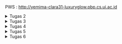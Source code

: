 PWS : http://yemima-clara31-luxuryglow.pbp.cs.ui.ac.id

<details>
<summary>Tugas 2</summary>
<p><strong>**Cara Implementasi Checklist secara step by step**</strong></p>
<ol>
1. Membuat repositori baru di GitHub dengan nama Luxury-Glow dan membuat berkas README dalam direktori lokal proyek.
2. Menghubungkan repositori lokal dengan repositori di github. 
3. Melakukan cloning repositori ke komputer lokal dengan url clone eccomerce.
4. Membuat dan mengaktifkan virtual environment pada command prompt.
5. Membuat berkas requirements.txt dan menambahkan beberapa dependencies, seperti berikut : 
    django
    gunicorn
    whitenoise
    psycopg2-binary
    requests
    urllib3
    Pillow
6. Melakukan instalasi terhadap dependencies dan membuat proyek django bernama Luxury_Glow.
7. Mengkonfigurasi proyek dan menjalankan server dengan menambahkan string pada ALLOWED HOSTS di settings.py untuk keperluan deployment, seperti berikut : 
    ALLOWED_HOSTS = ["localhost", "127.0.0.1"]
8. Menambahkan berkas .gitignore untuk menentukan berkas dan direktori yang harus diabaikan oleh Git.
9. Membuat aplikasi main dalam proyek Luxury-Glow dan mendaftarkan aplikasi main ke dalam proyek. 
10. Mencoba membuka berkas HTML di peramban web.
11. Menambahkan atribut atribut yang diperlukan pada eccomerce Luxury Glow pada berkas models.py, yaitu :  name, price, description, image, shade_name, dan stock quantity.
12. Membuat migrasi model dengan perintah "python manage.py makemigrations" dan menerapkan migrasi ke dalam basis data lokal dengan perintah "python manage.py migrate".
13. Mengintegrasikan komponen MVT dengan menambahkan baris import di paling atas berkas views.py dengan menambahkan berkas dan menambahkan fungsi show_main di bawah impor.
14. Memodifikasi template main.html dan mengisi dengan atribut yang diperlukan pada eccomerce dan menyesuaikan peletakkan judul dan isiannya serta melakukan setting di warna tulisan dan backgroundnya.
15. Mengonfigurasi routing url pada aplikasi main pada berkas urls.py di dalam direktori main.
16. Mengonfigurasi routing url proyek untuk menghubungkan ke tampilan main dengan mengimpor fungsi include pada berkas urls.py yang bukan di direktori aplikasi main.
17. Menjalankan django dengan perintah "python manage.py runserver" dan membukanya pada peramban web.
18. Melakukan deployment dengan menambahkan URL deployment PWS pada ALLOWED HOSTS dengan username sso dan nama proyek.
19. Melakukan push dengan perintah "git push pws master" dan menununggu status running hingga successful, kemudian project yang sudah dibuat sudah dapat diakses.

**Bagan yang berisi request client ke web aplikasi berbasis Django beserta responnya dan penjelasan kaitan antara urls.py, views.py, models.py, dan berkas html.**
![alt text](<Bagan PBP-3.jpeg>)

**Jelaskan fungsi git dalam pengembangan perangkat lunak!**
Beberapa fungsi utama Git dalam pengembangan perangkat lunak :
1) Melacak setiap perubahan yang dibuat pada kode sumber selama pengembangan. Setiap perubahan dapat direkam dalam bentuk commit, yang berisi informasi tentang perubahan tersebut, seperti apa yang diubah, oleh siapa, dan kapan.
2) Git memfasilitasi kolaborasi antar anggota tim pengembang dengan mengizinkan beberapa orang untuk bekerja pada bagian yang sama dari sebuah proyek secara bersamaan. 
3) Git sering digunakan bersama dengan alat Continuous Integration/Continuous Deployment (CI/CD). Setiap kali ada perubahan kode yang dikirim ke repositori, pengujian otomatis dan proses build dapat dijalankan untuk memastikan kualitas dan konsistensi kode.
4) Git memungkinkan pengembang untuk membuat berbagai versi kode secara paralel menggunakan branching. Ini memudahkan pengelolaan fitur baru, perbaikan bug, dan eksperimen tanpa mengganggu kode utama (main branch). Setelah fitur atau perbaikan selesai, mereka dapat digabungkan kembali ke branch utama.

**Mengapa framework Django dijadikan permulaan pembelajaran pengembangan perangkat lunak?**
Menurut saya, Framework Django dijadikan permulaan pembelajaran dikarenakan Kemudahan penggunaan karena dokumentasiya lengkap dan berkualitas dan memiliki arsitektur yang terorganisir dengan baik (MVT - Model - View - Template) yang terstruktur dengan baik sehingga pemula dapat memahami bagaimana komponen aplikasi web berinteraksi satu sama lain. Django juga memiliki komunitas user dan developer yang aktif sehingga pemula dapat mudah menemukan jawaban atas pertanyaan mereka. Django juga memungkinkan pemula yang ingin menjadi developer untuk membuat aplikasi web fungsional dengan cepat dikarenakan kerangka kerjanya dilengkapi panel admin otomatis yang memungkinkan pengembang untuk mengelola data aplikasi tanpa menulis banyak kode. 

**Mengapa model pada Django disebut sebagai ORM?**
Model pada Django disebut sebagai ORM dikarenakan memungkinkan pengembang untuk berinteraksi dengan database menggunakan objek Python dan metode, tanpa perlu menulis query SQL. Django ORM akan secara otomatis menerjemahkan operasi yang dilakukan pada objek Python menjadi perintah SQL yang setara. Django disebut ORM juga karena menyediakan interface berbasis python untuk melakukan operasi CRUD (Create, Read, Uodate, Delete) pada data dalam database. 
</ol>
</details>

<details>
<summary>Tugas 3</summary>
<p><strong>**Jelaskan mengapa kita memerlukan data delivery dalam pengimplementasian sebuah platform?**</strong></p>
<ol>
Kita memerlukan data delivery dalam pengimplementasian platform karena data sering kali perlu dipindahkan dari satu bagian sistem ke bagian lainnya, atau dari server ke client, agar aplikasi dapat berfungsi dengan baik. Data delivery juga memungkinkan berbagai sistem yang menggunakan format data berbeda, seperti XML dan JSON, untuk saling berkomunikasi. Ini membantu integrasi dengan aplikasi lain yang mungkin memiliki format data yang berbeda. Dengan data delivery, pengguna dapat melihat informasi yang diperbarui atau dinamis di aplikasi mereka. Contohnya, ketika pengguna mengisi formulir atau menambahkan data, sistem dapat memproses data tersebut dan menampilkannya kembali dengan cepat dalam format seperti HTML, XML, atau JSON.

**Menurutmu, mana yang lebih baik antara XML dan JSON?**
Perbandingan antara XML dan JSON:
- JSON lebih ringan dan lebih cepat: JSON memiliki struktur yang lebih sederhana dan tidak memerlukan tag pembuka dan penutup seperti XML, sehingga ukuran file JSON biasanya lebih kecil dan proses parsing lebih cepat.
- JSON lebih mudah dibaca oleh manusia dan mesin: JSON memiliki struktur yang lebih ringkas dan lebih mudah dibaca, terutama dalam format key-value yang mirip dengan objek di JavaScript, yang membuatnya lebih intuitif bagi banyak developer.
**Mengapa JSON lebih populer dibandingkan XML?**
- Efisiensi dan performa: Karena ukurannya yang lebih kecil dan parsing yang lebih cepat, JSON lebih disukai dalam aplikasi web modern yang membutuhkan komunikasi data yang cepat dan ringan.
- Kompatibilitas dengan JavaScript: JSON secara native mendukung JavaScript, sehingga lebih mudah diintegrasikan dalam aplikasi berbasis web yang banyak menggunakan JavaScript.
- Banyaknya dukungan oleh API: Sebagian besar API modern mendukung atau menggunakan JSON sebagai format utama untuk pertukaran data karena kemudahan integrasi dan efisiensinya.

**Jelaskan fungsi dari method is_valid() pada form Django**
Method is_valid() ini digunakan untuk memeriksa apakah data yang dimasukkan ke dalam form Django valid atau tidak. Ketika is_valid() dipanggil, Django akan melakukan validasi terhadap semua field dalam form sesuai dengan aturan atau constraints yang telah didefinisikan dalam model atau form tersebut. Jika semua data valid, method ini akan mengembalikan nilai True. Jika terdapat kesalahan pada data yang diinput, method ini akan mengembalikan False dan menyediakan pesan error yang dapat ditampilkan kepada pengguna.
**Mengapa kita membutuhkan method tersebut?**
- Memastikan integritas data : Method ini penting untuk memastikan bahwa data yang diinput oleh pengguna sesuai dengan aturan yang telah ditentukan (misalnya format price yang benar, panjang minimal atau maksimal teks, angka yang valid, dll.).
- Mencegah kesalahan : Dengan adanya validasi melalui is_valid(), kita dapat mencegah penyimpanan data yang tidak sesuai, sehingga mengurangi risiko kesalahan sistem.

**Mengapa kita membutuhkan csrf_token saat membuat form di Django?**
Kita membutuhkan csrf_token saat membuat form di Django untuk melindungi aplikasi dari serangan CSRF (Cross-Site Request Forgery). CSRF adalah jenis serangan di mana penyerang dapat membuat pengguna yang terautentikasi secara tidak sengaja mengirimkan permintaan berbahaya ke server tanpa sepengetahuan mereka. Dengan menambahkan csrf_token, Django menghasilkan token unik yang dimasukkan ke dalam setiap form dan diperiksa oleh server saat menerima permintaan POST.
**Apa yang dapat terjadi jika kita tidak menambahkan csrf_token pada form Django?** 
Jika csrf_token tidak ditambahkan, aplikasi menjadi rentan terhadap serangan CSRF, di mana penyerang dapat memanfaatkan sesi aktif pengguna untuk mengirimkan permintaan yang tidak sah. Tanpa validasi token, server akan menerima dan memproses permintaan tersebut seolah-olah permintaan tersebut valid, yang dapat berakibat pada modifikasi data atau tindakan berbahaya lainnya.
**Bagaimana hal tersebut dapat dimanfaatkan oleh penyerang?**
Penyerang dapat membuat halaman web yang secara diam-diam mengirimkan permintaan berbahaya (misalnya, menghapus akun atau mengubah data penting) ke aplikasi Django menggunakan sesi pengguna yang sudah terautentikasi, tanpa persetujuan atau sepengetahuan pengguna tersebut. Dengan menggunakan token CSRF, Django memastikan bahwa permintaan yang diterima berasal dari sumber yang sah (form dalam aplikasi) dan bukan dari sumber eksternal.

**Jelaskan bagaimana cara kamu mengimplementasikan checklist di atas secara step-by-step**
1) Membuat direktori templates pada root folder dan membuat berkas base.html untuk template dasar yang dapat digunakan sebagai kerangka umum untuk halaman web lainnya di dalam proyek. Lalu menambahkan variabel templates dengan "BASE_DIR / 'templates'". Lalu mengubah kode main.html dengan mengextends base.html agar base.html sebagai template utama
2) Menambahkan "import uuid" untuk mengubah primary key dari integer menjadi uuid, lalu melakukan migrasi.
3) Membuat berkas forms.py untuk membuat struktur form yang dapat menerima data Product Entry baru, setelah itu menambahkan import redirect pada berkas views.py dan membuat fungsi baru create_product_entry yang menerima parameter request untuk menghasilkan form yang dapat menambahkan data Product Entry secara otomatis ketika  data di-submit dari form. 
4) Menambahkan fungsi ProductEntry.objects.all() pada berkas views.py yang akan digunakan untuk mengambil seluruh objek ProductEntry yang tersimpan pada database, lalu menambahkan import fungsi create_product_entry pada urls.py.
5) Menambahkan path URL ke dalam variabel url patterns pada urls.py di main untuk mengakses fungsi create_product_entry. Setelah itu, membuat berkas html baru dengan nama create_product_entry.
6) Menambahkan kode "% block content %" untuk menampilkan data product dalam bentuk tabel serta tombol "Add New Skincare atau Product"
7) Menambahkan import HttpResponse dan Serializer pada berkas views.py dan membuat sebuah fungsi baru dengan nama show_xml serta membuat sebuah variabel di dalam fungsi tersebut yang menyimpan hasil query dari seluruh data yang ada pada ProductEntry. Lalu, menambahkan return function berupa HttpResponse yang berisi parameter data hasil query yang sudah diserialisasi menjadi XML dan parameter content_type="application/xml.
8) Menambahkan import fungsi show_xml pada urls.py dan menambahkan path url ke dalam urlpatterns untuk mengakses fungsi yang sudah diimpor sebelumnya.
9) Membuat sebuah fungsi baru yang menerima parameter request dengan nama show_json dan menambahkan return function berupa HttpResponse yang berisi parameter data hasil query yang sudah diserialisasi menjadi JSON dan parameter content_type="application/json" serta menambahkan fungsi show_json pada urls.py. Lalu, menambahkan show_json pada path url.
10) Membuat dua fungsi baru, yaitu show_xml_by_id dan show_json_by_id. Lalu, membuat variabel di dalam fungsi buat nyimpen hasil query dari data dengan id tertentu yang ada pada ProductEntry. Setelah itu, menambahkan return function berupa HttpResponse yang berisi parameter data hasil query yang sudah diserialisasi menjadi JSON atau XML dan parameter content_type dengan value "application/xml" (untuk format XML) atau "application/json" (untuk format JSON).
11) Menambahkan import fungsi show_xml_by_id dan show_json_by_id dan menaambahkan path url tersebut untuk mengakses fungsi yang sudah diimpor.
12) Melihat data lewat Postman dengan method get dilengkapi dengan url xml dan json untuk mengetes apakah data terkirimkan dengan baik serta xml by id dan json by id untuk mengetes fungsi pengambilan data Product Entry berdasarkan ID.
13) Melakukan push ke pws secara otomatis menggunakan github actions, yaitu dengan membuat subdirektori .github dan di dalamnya diletakkan subdirektori bernama workflows. Lalu, membuat berkas deploy.yml. Selanjutnya, pada repositori di github di bagian actions pada settings mengisi nama dengan PWS_URL dan mengisi secret dengan format yang telah ditentukan. Setelah itu, menambahkan kode url pws pada settings.py dan terakhir melakukan git add, commit, dan push serta menunggu indikator kuning berubah menjadi indikator centang hijau.

**Hasil akses URL XML**
![alt text](image.png)

**Hasil akses URL JSON**
![alt text](image-1.png)

**Hasil akses URL XML by ID**
![alt text](image-2.png)

**Hasil akses URL JSON by ID**
![alt text](image-3.png)
</ol>
</details>

<details>
<summary>Tugas 4</summary>
<p><strong>**Apa perbedaan antara HttpResponseRedirect() dan redirect()**</strong></p>
<ol>
<ul>
<li> HttpResponseRedirect() adalah metode dari Django yang secara eksplisit digunakan untuk membuat objek respons yang mengarahkan pengguna ke URL tertentu. Ini secara eksplisit menggunakan URL sebagai argumen dan mengembalikan respons redirect HTTP ke browser pengguna. Dilakukan secara manual menentukan URL tujuan dalam bentuk string. </li>
<li> redirect() adalah metode yang lebih mudah digunakan karena secara otomatis menerima nama tampilan (view) atau URL yang ingin diarahkan. Ini adalah versi shortcut dari HttpResponseRedirect() yang disediakan oleh Django. Pengguna dapat menggunakan nama tampilan Django yang sudah didefinisikan atau objek URL, sehingga lebih fleksibel. Pada tugas 4 ini, URL telah didefinisikan di urls.py, redirect() secara otomatis akan mengkonversinya ke URL lengkap dan kemudian mengembalikan redirect HTTP. </li>
</ul>

**Jelaskan cara kerja penghubungan model Product dengan User!**

Pada tugas 4 ini, ketika ingin menghubungkan model Product dengan User, menggunakan relasi ForeignKey. Dalam model Product, saya menambahkan field user yang terhubung dengan model User. Ini memungkinkan setiap produk yang ditambahkan atau diubah akan terkait dengan user yang sedang login. Dengan menambahkan ForeignKey(User, on_delete=models.CASCADE), produk ini akan berhubungan dengan User, dan setiap kali produk disimpan, field user akan menyimpan referensi ke pengguna yang membuat produk tersebut dan jika user dihapus, semua produk yang terkait juga akan dihapus. 

**Apa perbedaan antara authentication dan authorization, apakah yang dilakukan saat pengguna login?**
<ul>
<li> Authentication adalah proses memeriksa identitas user, memastikan bahwa user adalah orang yang diklaim melakukan login dengan username dan password. Saat pengguna login di Django, sistem memverifikasi kredensialnya dan memulai sesi user. </li>
<li> Authorization adalah proses untuk memberikan izin kepada user setelah mereka berhasil diotentikasi. Ini menentukan hak akses user terhadap fitur atau halaman tertentu di aplikasi.</li>
</ul>

**Jelaskan bagaimana Django mengimplementasikan kedua konsep tersebut**

Saat pengguna login di Django, proses authentication terjadi, dan setelah login berhasil, session dikelola untuk mengingat user yang telah login (authorization). Django mengimplementasikan session cookies untuk ini, di mana cookie menyimpan ID sesi pengguna yang login.

**Bagaimana Django mengingat pengguna yang telah login?**

Django menggunakan session cookies untuk mengingat user yang telah login. Setelah user berhasil login, Django menciptakan sesi yang terikat dengan user tersebut, lalu menyimpan session ID pada cookie di browser. Setiap kali pengguna mengirim request baru, session ID ini dikirimkan kembali ke server, sehingga server dapat mengenali user. Contoh penerapan pada tugas 4 adalah saat session ID dikirim setiap kali user melakukan request, dan server memverifikasi session untuk memastikan pengguna tersebut sudah login​.

**Jelaskan kegunaan lain dari cookies dan apakah semua cookies aman digunakan?**

Cookies bisa digunakan untuk menyimpan informasi kecil di sisi klien, seperti preferensi user, data shopping cart, atau pengaturan tampilan. Selain untuk session tracking, cookies juga digunakan untuk mengingat status login, melacak user di situs yang berbeda (seperti pada iklan), atau menyimpan informasi yang bersifat sementara.
Tidak semua cookies aman digunakan, terutama jika tidak dienkripsi dengan benar. Cookies dapat disalahgunakan untuk serangan cross-site scripting (XSS) atau session hijacking jika tidak dikelola dengan baik. Oleh karena itu, penting untuk menggunakan cookie secure dan httpOnly agar hanya dapat diakses oleh server.

**Jelaskan bagaimana cara mengimplementasikan checklist di atas secara step-by-step**
1) Menambahkan import UserCreationForm dan messages pada file views.py dan menambahkan fungsi register untuk menghasilkan formulir registrasi secara otomatis dan menghasilkan akun pengguna ketika data di-submit dari form.
2) Membuat berkas baru dengan nama register.html pada direktori main, lalu mengimpor fungsi register yang sudah dibuat pada urls.py, setelah itu menambahkan path url ke dalam urlpatterns untuk mengakses fungsi yang sudah diimpor.
3) Menambahkan import authenticate, login, dan AuthenticationForm pada file views.py dan menambahkan fungsi login_user untuk mengautentikasi pengguna yang ingin login, lalu membuat berkas login.html serta mengimpor fungsi login_user dan menambahkan fungsi login_user ke path url.
4) Menambahkan import logout pada views.py dan menambahkan fungsi logout_user untuk melakukan mekanisme logout. Menambahkan "logout" button di bawah "add new product entry" button pada berkas main.html, lalu mengimpor fungsi logout_user pada urls.py dan menambahkan fungsinya pada path url.
5) Menambahkan import login_required pada views.py dan menambahkan potongan kode "@login_required(login_url='/login')" agar halaman main hanya dapat diakses oleh pengguna yang sudah login (terautentikasi).
6) Melakukan logout terlebih dahulu, setelah itu menambahkan import HttpResponseRedirect, reverse, dan datetime pada views.py.
7) Pada fungsi login_user, menambahkan fungsionalitas dengan menambahkan cookie yang bernama last_login untuk melihat kapan terakhir kali pengguna melakukan login. Pada fungsi show_main menambahkan potongan kode "'last_login': request.COOKIES['last_login']" berfungsi menambahkan informasi cookie last_login pada response yang akan ditampilkan di halaman web. Setelah itu, menambahkan tombol logout untuk menampilkan data last login.
8) Mengimpor model user pada models.py dan mengubah value dari product_entries pada fungsi show_main menjadi "producr_entries = ProductEntry.objects.filter(user=request.user)" dan mengubah value dari name pada fungsi show_main menjadi "request.user.username"   
9) Menambahkan import os pada berkas settings.py dan mengganti variabel DEBUG dari berkas settings.py menjadi : 
PRODUCTION = os.getenv("PRODUCTION", False) dan DEBUG = not PRODUCTION
</ol>
</details>

<details>
<summary>Tugas 5</summary>
<p><strong>**Jika terdapat beberapa CSS selector untuk suatu elemen HTML, jelaskan urutan prioritas pengambilan CSS selector tersebut!**</strong></p>
<ol>
Ketika terdapat beberapa CSS selector yang diterapkan pada elemen HTML yang sama, urutan prioritas CSS ditentukan oleh specificity (ketepatan seleksi) dari setiap selector. Berikut adalah urutan prioritasnya dari yang tertinggi hingga terendah:
1) Inline Styles: Gaya yang langsung ditambahkan pada elemen menggunakan atribut style="" memiliki prioritas tertinggi.
2) ID Selector: Selector yang menggunakan format #id_name akan diterapkan setelah inline styles jika ada, karena ID bersifat unik dan memiliki nilai specificity yang tinggi.
3) Class Selector, Attribute Selector, dan Pseudo-class Selector: Selector yang menggunakan .class_name atau format [attribute=value] serta pseudo-class seperti :hover berada pada tingkat berikutnya dalam urutan prioritas.
4) Element Selector: Selector yang hanya memilih berdasarkan elemen HTML seperti div, p, h1, dll. memiliki prioritas terendah.
5) Browser Default Styles: Gaya bawaan browser akan diterapkan paling terakhir jika tidak ada style lain yang mendefinisikan elemen tersebut.
Jika terdapat beberapa selector dengan tingkat prioritas yang sama, maka CSS yang muncul paling akhir dalam file akan diterapkan. Hal ini disebut dengan cascading.


**Mengapa responsive design menjadi konsep yang penting dalam pengembangan aplikasi web? Berikan contoh aplikasi yang sudah dan belum menerapkan responsive design!**
Responsive design adalah konsep penting karena pengguna mengakses web dari berbagai perangkat dengan ukuran layar yang berbeda, seperti desktop, tablet, dan ponsel pintar. Oleh karena itu, desain web harus dapat menyesuaikan tampilannya agar konten dapat dibaca dan elemen dapat digunakan dengan nyaman di semua perangkat.
Contoh:
Aplikasi yang Sudah Menerapkan Responsive Design :
- Twitter: Menggunakan layout yang fleksibel dan mengubah tampilan berdasarkan lebar layar. Pada layar kecil, sidebar akan disembunyikan dan menu navigasi berubah menjadi ikon-ikon.
Aplikasi yang Belum Menerapkan Responsive Design :
- Craigslist: Dirancang untuk tampilan desktop dan ketika diakses pada layar kecil (seperti ponsel), tampilan menjadi terpotong dan font terlalu kecil.


**Jelaskan perbedaan antara margin, border, dan padding, serta cara untuk mengimplementasikan ketiga hal tersebut!**
### Margin : Ruang kosong di luar border yang memisahkan elemen dari elemen lainnya di halaman web. Margin digunakan untuk memberi jarak antar elemen. Sintaks CSS:

```css
element {
    margin: 27px; /* Semua sisi (atas, kanan, bawah, kiri) */
    margin-top: 17px;  /* Margin atas */
    margin-bottom: 17px; /* Margin bawah */
    margin-right: 22px; /* Margin kanan */
    margin-left: 23px;  /* Margin kiri */
}
```

Border: Garis yang mengelilingi elemen di antara margin dan padding. Border digunakan untuk membingkai elemen dengan gaya tertentu. Sintaks CSS:

```css
element {
    border-style: groove; /* Gaya border menjadi groove */
    border-color: blue; /* Warna border biru */
    border: 4px solid black; /* Border hitam dengan ketebalan 4px */
    border-width: 6px; /* Lebar border 6px */
}
```

Padding: Ruang kosong di dalam elemen yang memisahkan konten dari border. Padding digunakan untuk memberi jarak antara isi elemen (teks atau gambar) dengan tepi elemen. Sintaks CSS:

```css
element {
    padding: 18px; /* Semua sisi (atas, kanan, bawah, kiri) */
    padding-top: 13px; /* Padding atas */
    padding-bottom: 13px; /* Padding bawah */
    padding-right: 16px; /* Padding kanan */
    padding-left: 16px; /* Padding kiri */
}
```

Contoh implementasi gabungan margin, border, dan padding : 
```css
.box {
    width: 220px;
    margin: 50px; /* Memberikan jarak di luar elemen */
    border: 10px solid red; /* Border merah 10px di sekitar elemen */
    padding: 40px;        /* Memberikan jarak di dalam elemen */
}
```

**Jelaskan konsep flex box dan grid layout beserta kegunaannya!**
### Flexbox: Flexbox (Flexible Box) adalah modul tata letak CSS yang dirancang untuk mengatur elemen dalam satu dimensi, baik secara horizontal (baris) maupun vertikal (kolom). Flexbox memudahkan pengaturan tata letak elemen seperti perataan (alignment), distribusi ruang, dan ukuran elemen di dalam container.

```css
.container {
  display: flex;
  justify-content: space-between;
  align-items: center;
}
```

Flexbox cocok digunakan untuk membuat layout yang membutuhkan tata letak elemen dalam satu baris atau kolom, seperti navbar, tombol di dalam card, atau daftar produk.

Grid Layout: Grid Layout adalah modul CSS yang digunakan untuk mengatur elemen dalam dua dimensi (baris dan kolom). Dengan grid, kita dapat dengan mudah mendefinisikan area pada halaman, menentukan ukuran kolom dan baris, serta mengatur elemen-elemen agar mengisi tata letak secara responsif.

```css
.container {
  display: grid;
  grid-template-columns: 1fr 2fr 1fr;
  gap: 10px;
}
```

Grid Layout lebih cocok untuk membuat tata letak kompleks yang melibatkan pengaturan posisi elemen di dalam baris dan kolom, seperti tata letak dashboard, galeri gambar, atau struktur halaman yang kompleks.

**Jelaskan bagaimana cara kamu mengimplementasikan checklist di atas secara step-by-step**
1) Menambah tailwind ke aplikasi dan menambahkan tag <meta name="viewport"> agar halaman web  dpat menyesuaikan ukuran.
2) Pada views.py buat fungsi baru edit_product dan tambahkan import pada file dan membuat berkas HTML baru dengan nama edit_product.html, lalu import fungsi edit_product dan tambahkan path urlnya ke urlpatterns, setelah itu tambah button edit product.
3) Membuat fungsi baru dengan nama delete_product dan import fungsinya serta menambahkan path url ke dalam url patterns dan menambah button hapus di main.html.
4) Menambah navigation bar dengan membuat berkas navbar.html, kemudian menautkan navbar tersebut ke dalam main.html, create_product_entry.html, dan edit_product.html.
5) Menambah middleware WhiteNoise dan variabel STATIC_ROOT, STATICFILES_DIRS, dan STATIC_URL dikonfigurasikan.
6) Menghubungkan global.css dan script Tailwind ke base.html serta menambahkan custom styling ke global.css. Lalu styling halaman login, halaman register sesuai keinginan, serta halaman home. Setelah itu styling halaman create product entry dan styling untuk halaman edit product.
</details>


<details>
<summary>Tugas 6</summary>

**Jelaskan manfaat dari penggunaan JavaScript dalam pengembangan aplikasi web!**
JavaScript memiliki peran penting dalam pengembangan aplikasi web modern karena kemampuannya untuk memberikan interaktivitas yang dinamis pada halaman web. Beberapa manfaat utama penggunaan JavaScript adalah:
1. Meningkatkan Interaktivitas 
JavaScript memungkinkan halaman web untuk merespons tindakan pengguna secara real-time tanpa harus memuat ulang seluruh halaman, misalnya menampilkan notifikasi, validasi form, atau memperbarui konten halaman secara dinamis.
2. Manipulasi DOM
JavaScript memungkinkan manipulasi elemen HTML (Document Object Model) secara langsung, seperti mengubah CSS, menambah atau menghapus elemen, serta memodifikasi atribut HTML.
3. Kemampuan Asinkronus dengan AJAX
JavaScript dapat mengirim dan menerima data dari server tanpa harus me-reload halaman, memungkinkan pembuatan aplikasi single-page yang lebih responsif dan cepat.
4. Pemrosesan Client-Side
JavaScript dapat menangani logika bisnis sederhana di sisi pengguna, sehingga dapat mengurangi beban pada server dan mempercepat waktu respons.
5. Kompatibilitas Cross-Browser
JavaScript berjalan pada hampir semua peramban modern, sehingga kompatibilitasnya baik untuk berbagai platform web.

**Jelaskan fungsi dari penggunaan await ketika kita menggunakan fetch()! Apa yang akan terjadi jika kita tidak menggunakan await?**
await digunakan untuk menunggu hasil dari pemanggilan fetch() yang berbasis Promise. fetch() secara default bersifat asinkron, yang berarti akan mengembalikan Promise yang belum terisi dengan data (pending) saat pemanggilan pertama kali. Dengan await, kita bisa menunggu hingga permintaan (request) tersebut selesai dan mendapatkan respons dari server sebelum melanjutkan eksekusi baris kode berikutnya.
Jika wait tidak digunakan, kode akan mengeksekusi baris selanjutnya secara langsung tanpa menunggu hasil dari fetch(), sehingga variabel yang dimaksud untuk menyimpan hasil respons akan berisi undefined. Hal ini menyebabkan kemungkinan error ketika mencoba mengakses data respons yang belum tersedia (karena proses belum selesai).

**Mengapa kita perlu menggunakan decorator csrf_exempt pada view yang akan digunakan untuk AJAX POST?**
Decorator csrf_exempt digunakan untuk menonaktifkan pemeriksaan Cross-Site Request Forgery (CSRF) pada view tertentu. Django secara default menerapkan pemeriksaan CSRF untuk semua permintaan POST, PUT, dan DELETE guna mencegah serangan CSRF. Namun, pada saat mengimplementasikan AJAX POST request yang tidak mengirimkan token CSRF (misalnya permintaan yang dikirim dari sumber eksternal atau dengan kode JavaScript yang tidak menyertakan token CSRF), permintaan tersebut akan ditolak oleh Django. Dengan menambahkan @csrf_exempt, kita memberitahu Django bahwa view tersebut tidak perlu melakukan pemeriksaan token CSRF pada permintaan tersebut.

**Pada tutorial PBP minggu ini, pembersihan data input pengguna dilakukan di belakang (backend) juga. Mengapa hal tersebut tidak dilakukan di frontend saja?**

Pembersihan data input pengguna di backend sangat penting meskipun kita telah melakukan validasi dan pembersihan di frontend, karena beberapa hal berikut :
1. Keamanan
   Validasi dan pembersihan di frontend mudah diabaikan oleh pengguna yang jahat. Mereka bisa memodifikasi data melalui alat seperti DevTools di browser, mengirimkan permintaan langsung menggunakan curl, atau menggunakan alat debugging lainnya. Oleh karena itu, backend harus tetap memverifikasi semua data yang diterima.
2. Integritas Data
   Backend bertanggung jawab untuk menjaga integritas dan keamanan seluruh sistem, termasuk database. Jika hanya mengandalkan pembersihan di frontend, maka data "kotor" masih bisa masuk ke server jika frontend dilewati atau dimanipulasi.
3. Trust Boundary
   Frontend dijalankan di sisi klien, yang berarti siapa pun bisa mengubah atau melewati kode di sana. Backend adalah satu-satunya tempat di mana kita bisa mempercayai bahwa kode tersebut tidak akan diubah oleh pengguna.
Dengan melakukan pembersihan di backend, kita memastikan bahwa semua data yang masuk ke dalam aplikasi telah melalui validasi yang benar dan aman. Pembersihan data di frontend hanya digunakan untuk memberikan pengalaman pengguna yang lebih baik (misalnya memberikan umpan balik langsung).


**Jelaskan bagaimana cara kamu mengimplementasikan checklist secara step-by-step**
1. Pertama-tama memberikan conditional view pada login_user untuk menempelkan pesan error kepada request yang mengirimkan permintaan login, seperti berikut :
```css 
if form.is_valid():
    user = form.get_user()
    login(request, user)
    response = HttpResponseRedirect(reverse("main:show_main"))
    response.set_cookie('last_login', str(datetime.datetime.now()))
    return response
else:
    messages.error(request, "Invalid username or password. Please try again.")
```
2. Membuat fungsi untuk menambahkan product dengan AJAX pada views.py dan menambahkan fungsi tersebut pada routing, seperti berikut :
```css
@csrf_exempt
@require_POST
def add_product_entry_ajax(request):
    product = request.POST.get("product")
    feelings = request.POST.get("feelings")
    product_intensity = request.POST.get("product_intensity")
    user = request.user

    new_product = productEntry(
        product=product, feelings=feelings,
        product_intensity=product_intensity,
        user=user
    )
    new_product.save()

    return HttpResponse(b"CREATED", status=201) 
```
3. Menampilkan Data Mood Entry dengan fetch() API (termasuk membuat fungsi baru getProductEntries dan refreshProductEntries) serta menghapus block conditional pada mood_entries untuk menampilkan card_mood ketika kosong atau tidak.
4. Mengimplementasikan tailwind pada website dan menambahkan fungsi javascript showModal dan hideModal, serta menambahkan tombol baru untuk melakukan penambahan data dengan AJAX.
5. Membuat fungsi addProductEntry dan menambahkan event listener pada form yang ada di modal untuk menjalankan fungsi tersebut.
6. Mencoba menambahkan data name baru dengan field name sebagai berikut : 
```css
<img src=x onerror="alert('XSS!');">
```
pastikan ketika melakukan penyimpanan mendapat alert dengan nilai XSS!
7. Menambahkan strip_tags untuk membersihkan data baru dengan menggunakan fungsi strip_tags pada setiap data yang mau diinput, serta menambahkan method clean yang merujuk pada setiap data.
8. Membersihkan data dengan DOMPurify dengan menambahkan potongan kode berikut pada block meta di berkas main.html : 
```css
<script src="https://cdn.jsdelivr.net/npm/dompurify@3.1.7/dist/purify.min.js"></script>
```
9. Terakhir pada fungsi refreshProductEntries tambahkan potongan kode berikut : 
```css
const mood = DOMPurify.sanitize(item.fields.mood);
const feelings = DOMPurify.sanitize(item.fields.feelings);
```

